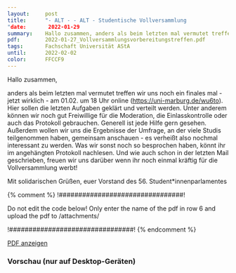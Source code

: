 ```yaml
---
layout:     post
title:      "- ALT - - ALT - Studentische Vollversammlung
"date:       2022-01-29
summary:    Hallo zusammen, anders als beim letzten mal vermutet treffen wir uns noch ein finales mal - jetzt wirklich - am 01.02. um 18 Uhr online (https://uni-marburg.de/wu6to). Hier sollen die letzten Aufgaben geklärt und verteilt werden. Unter anderem können wir noch gut Freiwillige für die Moderation, die Einlasskontrolle oder auch das Protokoll gebrauchen
pdf:        2022-01-27_Vollversammlungsvorbereitungstreffen.pdf
tags:       Fachschaft Universität AStA
until:		2022-02-02
color:      FFCCF9
---
```


Hallo zusammen,

anders als beim letzten mal vermutet treffen wir uns noch ein finales mal - jetzt wirklich - am 01.02. um 18 Uhr online (https://uni-marburg.de/wu6to). Hier sollen die letzten Aufgaben geklärt und verteilt werden. Unter anderem können wir noch gut Freiwillige für die Moderation, die Einlasskontrolle oder auch das Protokoll gebrauchen. Generell ist jede Hilfe gern gesehen. Außerdem wollen wir uns die Ergebnisse der Umfrage, an der viele Studis teilgenommen haben, gemeinsam anschauen - es verheißt also nochmal interessant zu werden.
Was wir sonst noch so besprochen haben, könnt ihr im angehängten Protokoll nachlesen. Und wie auch schon in der letzten Mail geschrieben, freuen wir uns darüber wenn ihr noch einmal kräftig für die Vollversammlung werbt!

Mit solidarischen Grüßen,
euer Vorstand des 56. Student*innenparlamentes 


{% comment %}
!################################!

Do not edit the code below! Only enter the name of the pdf in row 6 and upload the pdf to /attachments/

!################################!
{% endcomment %}

<a class="btn btn-primary" href="{{ site.url }}/attachments/{{page.pdf}}">PDF anzeigen</a>

<h3>Vorschau (nur auf Desktop-Geräten)</h3>
<div class="d-none d-sm-block">
    <object data="{{ site.url }}/attachments/{{page.pdf}}" width="100%" height="1010" type='application/pdf'>
    </object>
</div>
